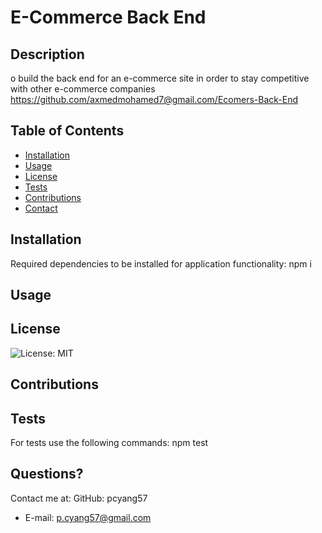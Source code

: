 # E-Commerce Back End

## Description
  o build the back end for an e-commerce site in order to stay competitive with other e-commerce companies
  https://github.com/axmedmohamed7@gmail.com/Ecomers-Back-End
  ## Table of Contents
  * [Installation](#installation)
  * [Usage](#usage)
  * [License](#license)
  * [Tests](#Tests)
  * [Contributions](#Contributions)
  * [Contact](#Contact)



## Installation 
  Required dependencies to be installed for application functionality: npm i
  ## Usage
  
  ## License
  ![License: MIT](https://img.shields.io/badge/License-MIT-yellow.svg)
  ## Contributions
  
  ## Tests
  For tests use the following commands: npm test
  
  ## Questions?
  Contact me at:
  GitHub: pcyang57
  * E-mail: p.cyang57@gmail.com
